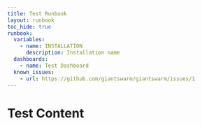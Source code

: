 ```yaml
---
title: Test Runbook
layout: runbook
toc_hide: true
runbook:
  variables:
    - name: INSTALLATION
      description: Installation name
  dashboards:
    - name: Test Dashboard
  known_issues:
    - url: https://github.com/giantswarm/giantswarm/issues/1
---
```


# Test Content
